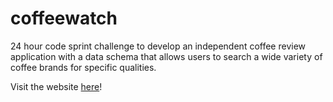# coffeewatch
24 hour code sprint challenge to develop an independent coffee review application with a data schema that allows users to search a wide variety of coffee brands for specific qualities.

Visit the website [here](https://coffeewatch.vercel.app/)!
